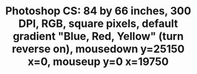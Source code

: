 ---
ee_id: '78'
site: '1'
type: '2'
url: 2011-006-photoshop-cs
title: 'Photoshop CS: 84 by 66 inches, 300 DPI, RGB, square pixels, default gradient
  "Blue, Red, Yellow" (turn reverse on), mousedown y=25150 x=0, mouseup y=0 x=19750'
year: '2011'
display_year: '2011'
medium: Chromogenic print
dims: 87 x 69 inches
pitch:
ps:
live_url:
related:
youtube:
related_code:
imgs: photoshop-cs-2011-006-full-cropped-database-AR.jpg
subheading:
download:
add_credit:
commission:
layout: things-i-made
---